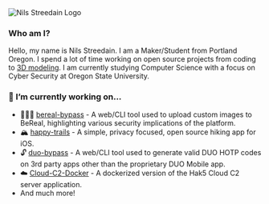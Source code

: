 <!--
# Hi there. I am Nils 👋 . Welcome to my Profile!!!

**nilsstreedain/nilsstreedain** is a ✨ _special_ ✨ repository because its `README.md` (this file) appears on your GitHub profile.

Here are some ideas to get you started:

- 🔭 I’m currently working on ...
- 🌱 I’m currently learning ...
- 👯 I’m looking to collaborate on ...
- 🤔 I’m looking for help with ...
- 💬 Ask me about ...
- 📫 How to reach me: ...
- 😄 Pronouns: ...
- ⚡ Fun fact: ...
-->
<picture>
  <source media="(prefers-color-scheme: dark)" srcset="lightLogo.png">
  <source media="(prefers-color-scheme: light)" srcset="darkLogo.png">
  <img alt="Nils Streedain Logo" srcset="darkLogo.png">
</picture>

### Who am I?
Hello, my name is Nils Streedain. I am a Maker/Student from Portland Oregon. I spend a lot of time working on open source projects from coding to [3D modeling](https://www.printables.com/social/1142-nilsstreedain/about). I am currently studying Computer Science with a focus on Cyber Security at Oregon State University.

### 🔭 I’m currently working on...
- 🧑🏻‍💻 [bereal-bypass](https://github.com/nilsstreedain/bereal-bypass) - A web/CLI tool used to upload custom images to BeReal, highlighting various security implications of the platform.
- 🏔️ [happy-trails](https://github.com/nilsstreedain/happy-trails) - A simple, privacy focused, open source hiking app for iOS.
- 🔓 [duo-bypass](https://github.com/nilsstreedain/duo-bypass) - A web/CLI tool used to generate valid DUO HOTP codes on 3rd party apps other than the proprietary DUO Mobile app.
- ☁️ [Cloud-C2-Docker](https://github.com/nilsstreedain/Cloud-C2-Docker) - A dockerized version of the Hak5 Cloud C2 server application.
- And much more!

